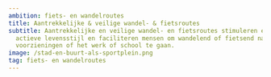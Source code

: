 ```yaml
---
ambition: fiets- en wandelroutes
title: Aantrekkelijke & veilige wandel- & fietsroutes
subtitle: Aantrekkelijke en veilige wandel- en fietsroutes stimuleren een
  actieve levensstijl en faciliteren mensen om wandelend of fietsend naar
  voorzieningen of het werk of school te gaan.
image: /stad-en-buurt-als-sportplein.png
tag: fiets- en wandelroutes
---
```

